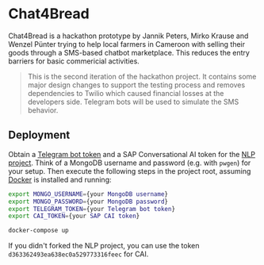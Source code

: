 # Chat4Bread

Chat4Bread is a hackathon prototype by Jannik Peters, Mirko Krause and Wenzel Pünter trying to help local farmers in Cameroon with
selling their goods through a SMS-based chatbot marketplace. This reduces the entry barriers for basic commericial activities.

> This is the second iteration of the hackathon project. It contains some major design changes to
> support the testing process and removes dependencies to Twilio which caused financial losses
> at the developers side. Telegram bots will be used to simulate the SMS behavior.

## Deployment

Obtain a [Telegram bot token](https://www.siteguarding.com/en/how-to-get-telegram-bot-api-token) and a SAP Conversational AI token for the [NLP project](https://cai.tools.sap/scento/chat4bread). Think of a MongoDB username and password (e.g. with `pwgen`) for your setup. Then execute the following steps in the project root, assuming [Docker](https://www.docker.com/) is installed and running:

```bash
export MONGO_USERNAME={your MongoDB username}
export MONGO_PASSWORD={your MongoDB password}
export TELEGRAM_TOKEN={your Telegram bot token}
export CAI_TOKEN={your SAP CAI token}

docker-compose up
```

If you didn't forked the NLP project, you can use the token `d363362493ea638ec0a529773316feec` for CAI.